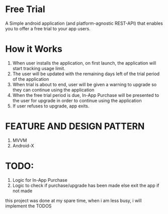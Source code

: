 # Free Trial
A Simple android application (and platform-agnostic REST-API) that enables you to offer a free trial to your app users.

# How it Works
1. When user installs the application, on first launch, the application will start tracking usage limit.
2. The user will be updated with the remaining days left of the trial period of the application
3. When trial is about to end, user will be given a warning to upgrade so they can continue using the application
4. When the free trial period is due, In-App Purchase will be presented to the user for upgrade in order to continue using the application
5. If user refuses to upgrade, app exits.

# FEATURE AND DESIGN PATTERN
1. MVVM
2. Android-X

# TODO:
1. Logic for In-App Purchase
2. Logic to check if purchase/upgrade has been made else exit the app if not made

this project was done at my spare time, when i am less busy, i will implement the TODOS
